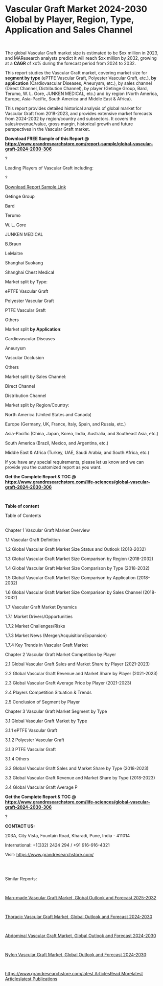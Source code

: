 <h1>Vascular Graft Market 2024-2030 Global by Player, Region, Type, Application and Sales Channel</h1><br/><p>The global Vascular Graft market size is estimated to be $xx million in 2023, and MAResearch analysts predict it will reach $xx million by 2032, growing at a <strong>CAGR</strong> of xx% during the forecast period from 2024 to 2032.</p>
 
 
 
 <p>This report studies the Vascular Graft market, covering market size for <strong>segment by type</strong> (ePTFE Vascular Graft, Polyester Vascular Graft, etc.), <strong>by application</strong> (Cardiovascular Diseases, Aneurysm, etc.), by sales channel (Direct Channel, Distribution Channel), by player (Getinge Group, Bard, Terumo, W. L. Gore, JUNKEN MEDICAL, etc.) and by region (North America, Europe, Asia-Pacific, South America and Middle East & Africa).</p>
 
 
 
 <p>This report provides detailed historical analysis of global market for Vascular Graft from 2018-2023, and provides extensive market forecasts from 2024-2032 by region/country and subsectors. It covers the sales/revenue/value, gross margin, historical growth and future perspectives in the Vascular Graft market.</p>
 
 
 
 <div><b>Download FREE Sample of this Report @ <a href="https://www.grandresearchstore.com/report-sample/global-vascular-graft-2024-2030-306">https://www.grandresearchstore.com/report-sample/global-vascular-graft-2024-2030-306</a></b></div>
 
 
 
 <p>? </p>
 
 
 
 <p>Leading Players of Vascular Graft including:</p>
 
 
 
 <p>? </p>
 
 
 
 <p><a href="https://www.grandresearchstore.com/mr-admin/report-sample/global-vascular-graft-2024-2030-306">Download Report Sample Link</a></p>
 
 
 
 <p>Getinge Group</p>
 
 
 
 <p>Bard</p>
 
 
 
 <p>Terumo</p>
 
 
 
 <p>W. L. Gore</p>
 
 
 
 <p>JUNKEN MEDICAL</p>
 
 
 
 <p>B.Braun</p>
 
 
 
 <p>LeMaitre</p>
 
 
 
 <p>Shanghai Suokang</p>
 
 
 
 <p>Shanghai Chest Medical</p>
 
 
 
 <p>Market split by Type:</p>
 
 
 
 <p>ePTFE Vascular Graft</p>
 
 
 
 <p>Polyester Vascular Graft</p>
 
 
 
 <p>PTFE Vascular Graft</p>
 
 
 
 <p>Others</p>
 
 
 
 <p>Market split <strong>by Application</strong>:</p>
 
 
 
 <p>Cardiovascular Diseases</p>
 
 
 
 <p>Aneurysm</p>
 
 
 
 <p>Vascular Occlusion</p>
 
 
 
 <p>Others</p>
 
 
 
 <p>Market split by Sales Channel:</p>
 
 
 
 <p>Direct Channel</p>
 
 
 
 <p>Distribution Channel</p>
 
 
 
 <p>Market split by Region/Country:</p>
 
 
 
 <p>North America (United States and Canada)</p>
 
 
 
 <p>Europe (Germany, UK, France, Italy, Spain, and Russia, etc.)</p>
 
 
 
 <p>Asia-Pacific (China, Japan, Korea, India, Australia, and Southeast Asia, etc.)</p>
 
 
 
 <p>South America (Brazil, Mexico, and Argentina, etc.)</p>
 
 
 
 <p>Middle East & Africa (Turkey, UAE, Saudi Arabia, and South Africa, etc.)</p>
 
 
 
 <p>If you have any special requirements, please let us know and we can provide you the customized report as you want.</p>
 
 
 
 <div><b>Get the Complete Report & TOC @ <a href="https://www.grandresearchstore.com/life-sciences/global-vascular-graft-2024-2030-306">https://www.grandresearchstore.com/life-sciences/global-vascular-graft-2024-2030-306</a></b></div>
 
 
 
 <p><br />
 
 <b>Table of content</b></p>
 
 
 
 <p>Table of Contents<br />
 
 <br />
 
 Chapter 1 Vascular Graft Market Overview<br />
 
 1.1 Vascular Graft Definition<br />
 
 1.2 Global Vascular Graft Market Size Status and Outlook (2018-2032)<br />
 
 1.3 Global Vascular Graft Market Size Comparison by Region (2018-2032)<br />
 
 1.4 Global Vascular Graft Market Size Comparison by Type (2018-2032)<br />
 
 1.5 Global Vascular Graft Market Size Comparison by Application (2018-2032)<br />
 
 1.6 Global Vascular Graft Market Size Comparison by Sales Channel (2018-2032)<br />
 
 1.7 Vascular Graft Market Dynamics<br />
 
 1.7.1 Market Drivers/Opportunities<br />
 
 1.7.2 Market Challenges/Risks<br />
 
 1.7.3 Market News (Merger/Acquisition/Expansion)<br />
 
 1.7.4 Key Trends in Vascular Graft Market<br />
 
 Chapter 2 Vascular Graft Market Competition by Player<br />
 
 2.1 Global Vascular Graft Sales and Market Share by Player (2021-2023)<br />
 
 2.2 Global Vascular Graft Revenue and Market Share by Player (2021-2023)<br />
 
 2.3 Global Vascular Graft Average Price by Player (2021-2023)<br />
 
 2.4 Players Competition Situation & Trends<br />
 
 2.5 Conclusion of Segment by Player<br />
 
 Chapter 3 Vascular Graft Market Segment by Type<br />
 
 3.1 Global Vascular Graft Market by Type<br />
 
 3.1.1 ePTFE Vascular Graft<br />
 
 3.1.2 Polyester Vascular Graft<br />
 
 3.1.3 PTFE Vascular Graft<br />
 
 3.1.4 Others<br />
 
 3.2 Global Vascular Graft Sales and Market Share by Type (2018-2023)<br />
 
 3.3 Global Vascular Graft Revenue and Market Share by Type (2018-2023)<br />
 
 3.4 Global Vascular Graft Average P</p>
 
 
 
 <div><b>Get the Complete Report & TOC @ <a href="https://www.grandresearchstore.com/life-sciences/global-vascular-graft-2024-2030-306">https://www.grandresearchstore.com/life-sciences/global-vascular-graft-2024-2030-306</a></b></div>
 
 
 
 <p>? </p>
 
 
 
 <p><b>CONTACT US:</b><br />
 
 203A, City Vista, Fountain Road, Kharadi, Pune, India - 411014<br />
 
 International: +1(332) 2424 294 / +91 916-916-4321<br />
 
 Visit: <a href="https://www.grandresearchstore.com/">https://www.grandresearchstore.com/</a><br />
 
 <br />
 
 <br />
 
 Similar Reports:<br />
 
 <br />
 
 <a href="https://www.grandresearchstore.com/life-sciences/global-manmade-vascular-graft-forecast-2025-2032-552">Man-made Vascular Graft Market, Global Outlook and Forecast 2025-2032 </a><br />
 
 <br />
 
 <a href="https://www.grandresearchstore.com/life-sciences/global-thoracic-vascular-graft-forecast-2024-2030-691">Thoracic Vascular Graft Market, Global Outlook and Forecast 2024-2030</a><br />
 
 <br />
 
 <a href="https://www.grandresearchstore.com/life-sciences/global-abdominal-vascular-graft-forecast-2024-2030-759">Abdominal Vascular Graft Market, Global Outlook and Forecast 2024-2030</a><br />
 
 <br />
 
 <a href="https://www.grandresearchstore.com/life-sciences/global-nylon-vascular-graft-forecast-2024-2030-318">Nylon Vascular Graft Market, Global Outlook and Forecast 2024-2030</a><br />
 
 <br />
 
 <a href="https://gyeongbokgung.com">https://www.grandresearchstore.com/</a><a href="https://hallyeomaritime.com">latest Articles</a><a href="https://jingwansa.com">Read More</a><a href="https://nguoiviet.jp/">latest Articles</a><a href="https://www.intelmarketresearch.com/">latest Publications</a></p>